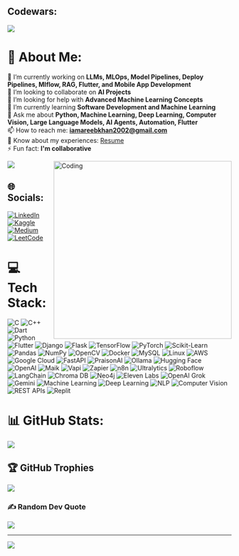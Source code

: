 ## Codewars:
<img src="https://www.codewars.com/users/iamareebkhan2002/badges/small"/>

# 💫 About Me:
🔭 I’m currently working on <b>LLMs, MLOps, Model Pipelines, Deploy Pipelines, Mlflow, RAG, Flutter, and Mobile App Development</b><br>
👯 I’m looking to collaborate on <b>AI Projects</b><br>
🤝 I’m looking for help with <b>Advanced Machine Learning Concepts</b><br>
🌱 I’m currently learning <b>Software Development and Machine Learning</b><br>
💬 Ask me about <b>Python, Machine Learning, Deep Learning, Computer Vision, Large Language Models, AI Agents, Automation, Flutter</b><br>
📫 How to reach me: <b>iamareebkhan2002@gmail.com</b><br>
📄 Know about my experiences: [Resume](https://drive.google.com/file/d/19dxJfGCLAxfOpHIkbcacMBDsAAXqkxhW/view?usp=drive_link)<br>
⚡ Fun fact: <b>I'm collaborative</b><br>

<img align="right" alt="Coding" width="400" src="https://media.tenor.com/rePDfDWO3XoAAAAd/hacking.gif"/>

![](./profile-3d-contrib/profile-green-animate.svg)

## 🌐 Socials:
[![LinkedIn](https://img.shields.io/badge/LinkedIn-%230077B5.svg?logo=linkedin&logoColor=white)](https://linkedin.com/in/mreeb/)
[![Kaggle](https://img.shields.io/badge/Kaggle-%2312100E.svg?logo=kaggle&logoColor=white)](https://kaggle.com/muhammadareebkhan)
[![Medium](https://img.shields.io/badge/Medium-%2312100E.svg?logo=medium&logoColor=white)](https://medium.com/@iamareebkhan2002)
[![LeetCode](https://img.shields.io/badge/LeetCode-%23007ACC.svg?logo=leetcode&logoColor=white)](https://www.leetcode.com/iamareebkhan2002/)

# 💻 Tech Stack:

![C](https://img.shields.io/badge/c-%2300599C.svg?style=for-the-badge&logo=c&logoColor=white)
![C++](https://img.shields.io/badge/c++-%2300599C.svg?style=for-the-badge&logo=c%2B%2B&logoColor=white)
![Dart](https://img.shields.io/badge/dart-%230175C2.svg?style=for-the-badge&logo=dart&logoColor=white)
![Python](https://img.shields.io/badge/python-%233776AB.svg?style=for-the-badge&logo=python&logoColor=white)
![Flutter](https://img.shields.io/badge/Flutter-%2302569B.svg?style=for-the-badge&logo=flutter&logoColor=white)
![Django](https://img.shields.io/badge/django-%23092E20.svg?style=for-the-badge&logo=django&logoColor=white)
![Flask](https://img.shields.io/badge/flask-%23000.svg?style=for-the-badge&logo=flask&logoColor=white)
![TensorFlow](https://img.shields.io/badge/TensorFlow-%23FF6F00.svg?style=for-the-badge&logo=TensorFlow&logoColor=white)
![PyTorch](https://img.shields.io/badge/PyTorch-%23EE4C2C.svg?style=for-the-badge&logo=PyTorch&logoColor=white)
![Scikit-Learn](https://img.shields.io/badge/scikit--learn-%23F7931E.svg?style=for-the-badge&logo=scikit-learn&logoColor=white)
![Pandas](https://img.shields.io/badge/pandas-%23150458.svg?style=for-the-badge&logo=pandas&logoColor=white)
![NumPy](https://img.shields.io/badge/numpy-%23013243.svg?style=for-the-badge&logo=numpy&logoColor=white)
![OpenCV](https://img.shields.io/badge/opencv-%23white.svg?style=for-the-badge&logo=opencv&logoColor=white)
![Docker](https://img.shields.io/badge/docker-%232496ED.svg?style=for-the-badge&logo=docker&logoColor=white)
![MySQL](https://img.shields.io/badge/mysql-%2300f.svg?style=for-the-badge&logo=mysql&logoColor=white)
![Linux](https://img.shields.io/badge/linux-%23FCC624.svg?style=for-the-badge&logo=linux&logoColor=black)
![AWS](https://img.shields.io/badge/AWS-%23FF9900.svg?style=for-the-badge&logo=amazon-aws&logoColor=white)
![Google Cloud](https://img.shields.io/badge/Google%20Cloud-%234285F4.svg?style=for-the-badge&logo=google-cloud&logoColor=white)
![FastAPI](https://img.shields.io/badge/FastAPI-009688?style=for-the-badge&logo=fastapi&logoColor=white)
![PraisonAI](https://img.shields.io/badge/PraisonAI-4B0082?style=for-the-badge&logo=pytorch&logoColor=white)
![Ollama](https://img.shields.io/badge/Ollama-000000?style=for-the-badge&logo=ollama&logoColor=white)
![Hugging Face](https://img.shields.io/badge/Hugging%20Face-FF6F61?style=for-the-badge&logo=huggingface&logoColor=white)
![OpenAI](https://img.shields.io/badge/OpenAI-412991?style=for-the-badge&logo=openai&logoColor=white)
![Maik](https://img.shields.io/badge/Maik-FF4500?style=for-the-badge&logo=maik&logoColor=white)
![Vapi](https://img.shields.io/badge/Vapi-1E90FF?style=for-the-badge&logo=vapi&logoColor=white)
![Zapier](https://img.shields.io/badge/Zapier-FF4A00?style=for-the-badge&logo=zapier&logoColor=white)
![n8n](https://img.shields.io/badge/n8n-4E9A06?style=for-the-badge&logo=n8n&logoColor=white)
![Ultralytics](https://img.shields.io/badge/Ultralytics-FF1493?style=for-the-badge&logo=ultralytics&logoColor=white)
![Roboflow](https://img.shields.io/badge/Roboflow-00BFFF?style=for-the-badge&logo=roboflow&logoColor=white)
![LangChain](https://img.shields.io/badge/LangChain-2E8B57?style=for-the-badge&logo=langchain&logoColor=white)
![Chroma DB](https://img.shields.io/badge/Chroma%20DB-8A2BE2?style=for-the-badge&logo=chroma&logoColor=white)
![Neo4j](https://img.shields.io/badge/Neo4j-008CC1?style=for-the-badge&logo=neo4j&logoColor=white)
![Eleven Labs](https://img.shields.io/badge/Eleven%20Labs-FF69B4?style=for-the-badge&logo=elevenlabs&logoColor=white)
![OpenAI Grok](https://img.shields.io/badge/OpenAI%20Grok-6A5ACD?style=for-the-badge&logo=openai&logoColor=white)
![Gemini](https://img.shields.io/badge/Gemini-FF7F50?style=for-the-badge&logo=gemini&logoColor=white)
![Machine Learning](https://img.shields.io/badge/Machine%20Learning-blue?style=for-the-badge&logo=scikit-learn&logoColor=white)
![Deep Learning](https://img.shields.io/badge/Deep%20Learning-orange?style=for-the-badge&logo=pytorch&logoColor=white)
![NLP](https://img.shields.io/badge/NLP-FF6F61?style=for-the-badge&logo=spacy&logoColor=white)
![Computer Vision](https://img.shields.io/badge/Computer%20Vision-FF1493?style=for-the-badge&logo=opencv&logoColor=white)
![REST APIs](https://img.shields.io/badge/REST%20APIs-40AEF0?style=for-the-badge&logo=fastapi&logoColor=white)
![Replit](https://img.shields.io/badge/Replit-667881?style=for-the-badge&logo=replit&logoColor=white)
# 📊 GitHub Stats:
![](https://github-readme-streak-stats.herokuapp.com/?user=AhmadMujtaba200210&theme=gruvbox&hide_border=false)<br/>

## 🏆 GitHub Trophies
![](https://github-profile-trophy.vercel.app/?username=AhmadMujtaba200210&theme=discord&no-frame=false&no-bg=false&margin-w=4)

### ✍️ Random Dev Quote
![](https://quotes-github-readme.vercel.app/api?type=horizontal&theme=tokyonight)


---
[![](https://visitcount.itsvg.in/api?id=AhmadMujtaba200210&icon=0&color=0)](https://visitcount.itsvg.in)
